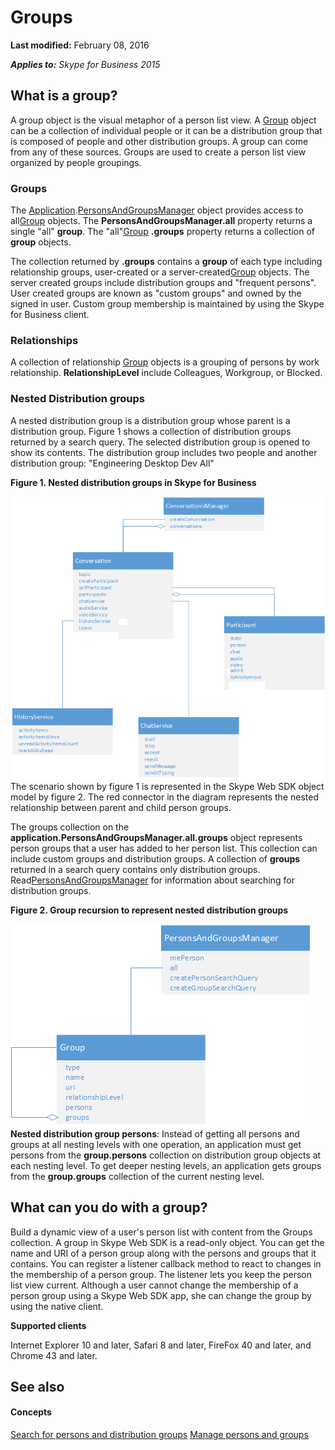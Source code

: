 
# Groups

 **Last modified:** February 08, 2016

 _**Applies to:** Skype for Business 2015_

## What is a group?

A group object is the visual metaphor of a person list view. A [Group](http://technet.microsoft.com/library/6cf7a1b7-d732-422b-96e6-ff8ac18cedc8%28Office.14%29.aspx) object can be a collection of individual people or it can be a distribution group that is composed of people and other distribution groups. A group can come from any of these sources. Groups are used to create a person list view organized by people groupings.


### Groups

The [Application](http://technet.microsoft.com/library/e0969542-53e2-473a-b02f-2554b01451f1%28Office.14%29.aspx).[PersonsAndGroupsManager](http://technet.microsoft.com/library/ce912c52-5bed-47b1-b4e0-ce4328297c87%28Office.14%29.aspx) object provides access to all[Group](http://technet.microsoft.com/library/6cf7a1b7-d732-422b-96e6-ff8ac18cedc8%28Office.14%29.aspx) objects. The **PersonsAndGroupsManager.all** property returns a single "all" **group**. The "all"[Group](http://technet.microsoft.com/library/6cf7a1b7-d732-422b-96e6-ff8ac18cedc8%28Office.14%29.aspx) **.groups** property returns a collection of **group** objects.

The collection returned by  **.groups** contains a **group** of each type including relationship groups, user-created or a server-created[Group](http://technet.microsoft.com/library/6cf7a1b7-d732-422b-96e6-ff8ac18cedc8%28Office.14%29.aspx) objects. The server created groups include distribution groups and "frequent persons". User created groups are known as "custom groups" and owned by the signed in user. Custom group membership is maintained by using the Skype for Business client.


### Relationships

A collection of relationship [Group](http://technet.microsoft.com/library/6cf7a1b7-d732-422b-96e6-ff8ac18cedc8%28Office.14%29.aspx) objects is a grouping of persons by work relationship. **RelationshipLevel** include Colleagues, Workgroup, or Blocked.


### Nested Distribution groups

A nested distribution group is a distribution group whose parent is a distribution group. Figure 1 shows a collection of distribution groups returned by a search query. The selected distribution group is opened to show its contents. The distribution group includes two people and another distribution group: "Engineering Desktop Dev All" 


**Figure 1. Nested distribution groups in Skype for Business**

![SkypeWebSDK_ConvObjects](images/7bb0af54-be7a-4c3b-a41c-516b8e7bcd04.png) The scenario shown by figure 1 is represented in the Skype Web SDK object model by figure 2. The red connector in the diagram represents the nested relationship between parent and child person groups.

The groups collection on the  **application.PersonsAndGroupsManager.all.groups** object represents person groups that a user has added to her person list. This collection can include custom groups and distribution groups. A collection of **groups** returned in a search query contains only distribution groups. Read[PersonsAndGroupsManager](http://technet.microsoft.com/library/ce912c52-5bed-47b1-b4e0-ce4328297c87%28Office.14%29.aspx) for information about searching for distribution groups.


**Figure 2. Group recursion to represent nested distribution groups**

![SkypeWebSDK_GroupRecursionObjectmodel](images/98268a50-4d6f-4969-be93-2c7a81fe57a8.png) **Nested distribution group persons**: Instead of getting all persons and groups at all nesting levels with one operation, an application must get persons from the **group.persons** collection on distribution group objects at each nesting level. To get deeper nesting levels, an application gets groups from the **group.groups** collection of the current nesting level.


## What can you do with a group?

Build a dynamic view of a user's person list with content from the Groups collection. A group in Skype Web SDK is a read-only object. You can get the name and URI of a person group along with the persons and groups that it contains. You can register a listener callback method to react to changes in the membership of a person group. The listener lets you keep the person list view current. Although a user cannot change the membership of a person group using a Skype Web SDK app, she can change the group by using the native client.

 **Supported clients**

Internet Explorer 10 and later, Safari 8 and later, FireFox 40 and later, and Chrome 43 and later.


## See also


#### Concepts


[Search for persons and distribution groups](ae55cb04-940d-47ad-9d28-b9b99bd498da.md)
[Manage persons and groups](9783f5a9-cb35-4335-963c-d99ab4bff4f3.md)
